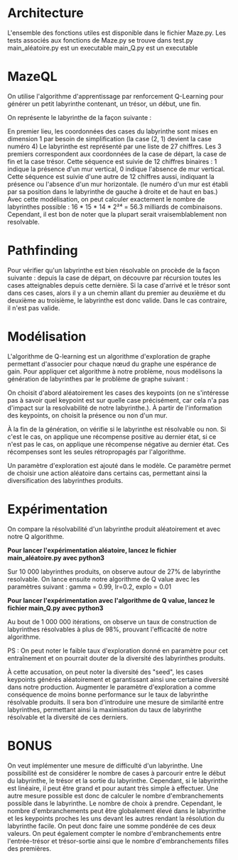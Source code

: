 # Architecture
L'ensemble des fonctions utiles est disponible dans le fichier Maze.py.
Les tests associés aux fonctions de Maze.py se trouve dans test.py
main_aléatoire.py est un executable
main_Q.py est un executable


# MazeQL
On utilise l'algorithme d'apprentissage par renforcement Q-Learning pour générer un petit labyrinthe contenant, un trésor, un début, une fin.


On représente le labyrinthe de la façon suivante :

En premier lieu, les coordonnées des cases du labyrinthe sont mises en dimension 1 par besoin de simplification (la case (2, 1) devient la case numéro 4)
Le labyrinthe est représenté par une liste de 27 chiffres.
Les 3 premiers correspondent aux coordonnées de la case de départ, la case de fin et la case trésor. Cette séquence est suivie de 12 chiffres binaires : 1 indique la présence d'un mur vertical, 0 indique l'absence de mur vertical.
Cette séquence est suivie d'une autre de 12 chiffres aussi, indiquant la présence ou l'absence d'un mur horizontale. (le numéro d'un mur est établi par sa position dans le labyrinthe de gauche à droite et de haut en bas.)
Avec cette modélisation, on peut calculer exactement le nombre de labyrinthes possible : 16 * 15 * 14 * 2²⁴ = 56.3 milliards de combinaisons. Cependant, il est bon de noter que la plupart serait vraisemblablement non resolvable.




# Pathfinding


Pour vérifier qu'un labyrinthe est bien résolvable on procède de la façon suivante : depuis la case de départ, on découvre par récursion toutes les cases atteignables depuis cette dernière. Si la case d'arrivé et le trésor sont dans ces cases, alors il y a un chemin allant du premier au deuxième et du deuxième au troisième, le labyrinthe est donc valide. Dans le cas contraire, il n'est pas valide.




# Modélisation




L'algorithme de Q-learning est un algorithme d'exploration de graphe permettant d'associer pour chaque nœud du graphe une espérance de gain.
Pour appliquer cet algorithme à notre problème, nous modélisons la génération de labyrinthes par le problème de graphe suivant :

On choisit d'abord aléatoirement les cases des keypoints (on ne s'intéresse pas à savoir quel keypoint est sur quelle case précisément, car cela n'a pas d'impact sur la resolvabilité de notre labyrinthe.).
À partir de l'information des keypoints, on choisit la présence ou non d'un mur.

À la fin de la génération, on vérifie si le labyrinthe est résolvable ou non. Si c'est le cas, on applique une récompense positive au dernier état, si ce n'est pas le cas, on applique une récompense négative au dernier état. Ces récompenses sont les seules rétropropagés par l'algorithme.

Un paramètre d'exploration est ajouté dans le modèle. Ce paramètre permet de choisir une action aléatoire dans certains cas, permettant ainsi la diversification des labyrinthes produits.




# Expérimentation

On compare la résolvabilité d'un labyrinthe produit aléatoirement et avec notre Q algorithme.


**Pour lancer l'expérimentation aléatoire, lancez le fichier main_aléatoire.py avec python3**


Sur 10 000 labyrinthes produits, on observe autour de 27% de labyrinthe resolvable.
On lance ensuite notre algorithme de Q value avec les paramètres suivant : gamma = 0.99, lr=0.2, explo = 0.01


**Pour lancer l'expérimentation avec l'algorithme de Q value, lancez le fichier main_Q.py avec python3**


Au bout de 1 000 000 itérations, on observe un taux de construction de labyrinthes résolvables à plus de 98%, prouvant l'efficacité de notre algorithme.

PS : On peut noter le faible taux d'exploration donné en paramètre pour cet entraînement et on pourrait douter de la diversité des labyrinthes produits.

À cette accusation, on peut noter la diversité des "seed", les cases keypoints générés aléatoirement et garantissant ainsi une certaine diversité dans notre production. Augmenter le paramètre d'exploration a comme conséquence de moins bonne performance sur le taux de labyrinthe résolvable produits. Il sera bon d'introduire une mesure de similarité entre labyrinthes, permettant ainsi la maximisation du taux de labyrinthe résolvable et la diversité de ces derniers.




# BONUS
On veut implémenter une mesure de difficulté d'un labyrinthe.
Une possibilité est de considérer le nombre de cases à parcourir entre le début du labyrinthe, le trésor et la sortie du labyrinthe. Cependant, si le labyrinthe est linéaire, il peut être grand et pour autant très simple à effectuer.
Une autre mesure possible est donc de calculer le nombre d'embranchements possible dans le labyrinthe. Le nombre de choix à prendre.
Cependant, le nombre d'embranchements peut être globalement élevé dans le labyrinthe et les keypoints proches les uns devant les autres rendant la résolution du labyrinthe facile.
On peut donc faire une somme pondérée de ces deux valeurs. On peut également compter le nombre d'embranchements entre l'entrée-trésor et trésor-sortie ainsi que le nombre d'embranchements filles des premières.
